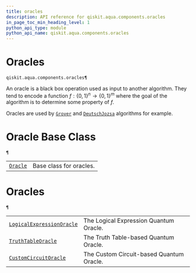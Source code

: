 ```yaml
---
title: oracles
description: API reference for qiskit.aqua.components.oracles
in_page_toc_min_heading_level: 1
python_api_type: module
python_api_name: qiskit.aqua.components.oracles
---
```


<span id="module-qiskit.aqua.components.oracles" />

<span id="qiskit-aqua-components-oracles" />

# Oracles

<span id="module-qiskit.aqua.components.oracles" />

`qiskit.aqua.components.oracles¶`

An oracle is a black box operation used as input to another algorithm. They tend to encode a function $f:\{0,1\}^n \rightarrow \{0,1\}^m$ where the goal of the algorithm is to determine some property of $f$.

Oracles are used by [`Grover`](qiskit.aqua.algorithms.Grover "qiskit.aqua.algorithms.Grover") and [`DeutschJozsa`](qiskit.aqua.algorithms.DeutschJozsa "qiskit.aqua.algorithms.DeutschJozsa") algorithms for example.

# Oracle Base Class

<span id="module-qiskit.aqua.components.oracles" />

`¶`

|                                                                                           |                         |
| ----------------------------------------------------------------------------------------- | ----------------------- |
| [`Oracle`](qiskit.aqua.components.oracles.Oracle "qiskit.aqua.components.oracles.Oracle") | Base class for oracles. |

# Oracles

<span id="module-qiskit.aqua.components.oracles" />

`¶`

|                                                                                                                                              |                                          |
| -------------------------------------------------------------------------------------------------------------------------------------------- | ---------------------------------------- |
| [`LogicalExpressionOracle`](qiskit.aqua.components.oracles.LogicalExpressionOracle "qiskit.aqua.components.oracles.LogicalExpressionOracle") | The Logical Expression Quantum Oracle.   |
| [`TruthTableOracle`](qiskit.aqua.components.oracles.TruthTableOracle "qiskit.aqua.components.oracles.TruthTableOracle")                      | The Truth Table-based Quantum Oracle.    |
| [`CustomCircuitOracle`](qiskit.aqua.components.oracles.CustomCircuitOracle "qiskit.aqua.components.oracles.CustomCircuitOracle")             | The Custom Circuit-based Quantum Oracle. |

